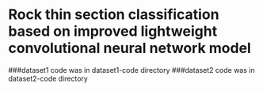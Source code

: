 # Rock thin section classification based on improved lightweight convolutional neural network model

###dataset1 code was in dataset1-code directory
###dataset2 code was in dataset2-code directory
